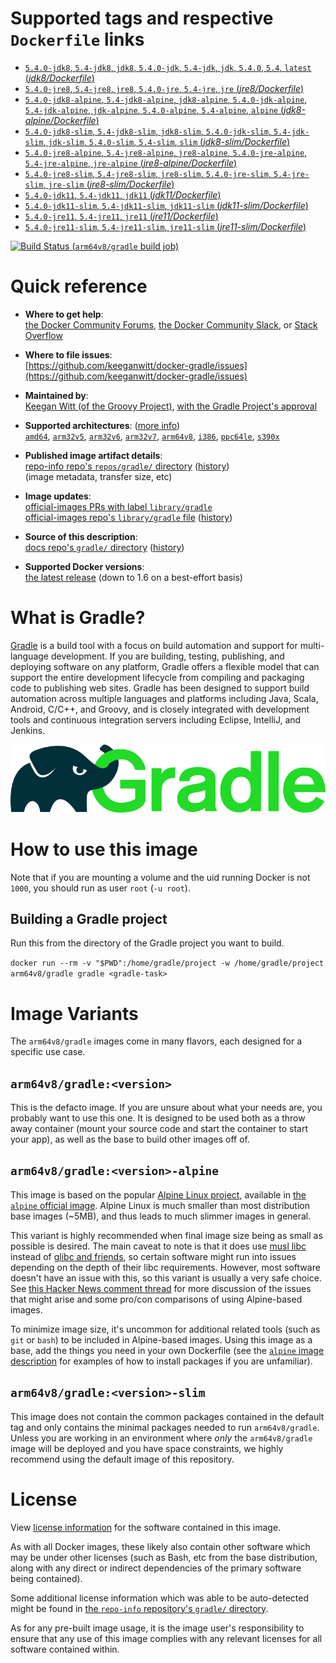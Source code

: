 <!--

********************************************************************************

WARNING:

    DO NOT EDIT "gradle/README.md"

    IT IS AUTO-GENERATED

    (from the other files in "gradle/" combined with a set of templates)

********************************************************************************

-->

# Supported tags and respective `Dockerfile` links

-	[`5.4.0-jdk8`, `5.4-jdk8`, `jdk8`, `5.4.0-jdk`, `5.4-jdk`, `jdk`, `5.4.0`, `5.4`, `latest` (*jdk8/Dockerfile*)](https://github.com/keeganwitt/docker-gradle/blob/0b209ea63ac0c24304a9678b77b2165cd956c1b6/jdk8/Dockerfile)
-	[`5.4.0-jre8`, `5.4-jre8`, `jre8`, `5.4.0-jre`, `5.4-jre`, `jre` (*jre8/Dockerfile*)](https://github.com/keeganwitt/docker-gradle/blob/0b209ea63ac0c24304a9678b77b2165cd956c1b6/jre8/Dockerfile)
-	[`5.4.0-jdk8-alpine`, `5.4-jdk8-alpine`, `jdk8-alpine`, `5.4.0-jdk-alpine`, `5.4-jdk-alpine`, `jdk-alpine`, `5.4.0-alpine`, `5.4-alpine`, `alpine` (*jdk8-alpine/Dockerfile*)](https://github.com/keeganwitt/docker-gradle/blob/0b209ea63ac0c24304a9678b77b2165cd956c1b6/jdk8-alpine/Dockerfile)
-	[`5.4.0-jdk8-slim`, `5.4-jdk8-slim`, `jdk8-slim`, `5.4.0-jdk-slim`, `5.4-jdk-slim`, `jdk-slim`, `5.4.0-slim`, `5.4-slim`, `slim` (*jdk8-slim/Dockerfile*)](https://github.com/keeganwitt/docker-gradle/blob/0b209ea63ac0c24304a9678b77b2165cd956c1b6/jdk8-slim/Dockerfile)
-	[`5.4.0-jre8-alpine`, `5.4-jre8-alpine`, `jre8-alpine`, `5.4.0-jre-alpine`, `5.4-jre-alpine`, `jre-alpine` (*jre8-alpine/Dockerfile*)](https://github.com/keeganwitt/docker-gradle/blob/0b209ea63ac0c24304a9678b77b2165cd956c1b6/jre8-alpine/Dockerfile)
-	[`5.4.0-jre8-slim`, `5.4-jre8-slim`, `jre8-slim`, `5.4.0-jre-slim`, `5.4-jre-slim`, `jre-slim` (*jre8-slim/Dockerfile*)](https://github.com/keeganwitt/docker-gradle/blob/0b209ea63ac0c24304a9678b77b2165cd956c1b6/jre8-slim/Dockerfile)
-	[`5.4.0-jdk11`, `5.4-jdk11`, `jdk11` (*jdk11/Dockerfile*)](https://github.com/keeganwitt/docker-gradle/blob/0b209ea63ac0c24304a9678b77b2165cd956c1b6/jdk11/Dockerfile)
-	[`5.4.0-jdk11-slim`, `5.4-jdk11-slim`, `jdk11-slim` (*jdk11-slim/Dockerfile*)](https://github.com/keeganwitt/docker-gradle/blob/0b209ea63ac0c24304a9678b77b2165cd956c1b6/jdk11-slim/Dockerfile)
-	[`5.4.0-jre11`, `5.4-jre11`, `jre11` (*jre11/Dockerfile*)](https://github.com/keeganwitt/docker-gradle/blob/0b209ea63ac0c24304a9678b77b2165cd956c1b6/jre11/Dockerfile)
-	[`5.4.0-jre11-slim`, `5.4-jre11-slim`, `jre11-slim` (*jre11-slim/Dockerfile*)](https://github.com/keeganwitt/docker-gradle/blob/0b209ea63ac0c24304a9678b77b2165cd956c1b6/jre11-slim/Dockerfile)

[![Build Status](https://doi-janky.infosiftr.net/job/multiarch/job/arm64v8/job/gradle/badge/icon) (`arm64v8/gradle` build job)](https://doi-janky.infosiftr.net/job/multiarch/job/arm64v8/job/gradle/)

# Quick reference

-	**Where to get help**:  
	[the Docker Community Forums](https://forums.docker.com/), [the Docker Community Slack](https://blog.docker.com/2016/11/introducing-docker-community-directory-docker-community-slack/), or [Stack Overflow](https://stackoverflow.com/search?tab=newest&q=docker)

-	**Where to file issues**:  
	[https://github.com/keeganwitt/docker-gradle/issues](https://github.com/keeganwitt/docker-gradle/issues)

-	**Maintained by**:  
	[Keegan Witt (of the Groovy Project)](https://github.com/keeganwitt/docker-gradle), [with the Gradle Project's approval](https://discuss.gradle.org/t/official-docker-images/21159/8)

-	**Supported architectures**: ([more info](https://github.com/docker-library/official-images#architectures-other-than-amd64))  
	[`amd64`](https://hub.docker.com/r/amd64/gradle/), [`arm32v5`](https://hub.docker.com/r/arm32v5/gradle/), [`arm32v6`](https://hub.docker.com/r/arm32v6/gradle/), [`arm32v7`](https://hub.docker.com/r/arm32v7/gradle/), [`arm64v8`](https://hub.docker.com/r/arm64v8/gradle/), [`i386`](https://hub.docker.com/r/i386/gradle/), [`ppc64le`](https://hub.docker.com/r/ppc64le/gradle/), [`s390x`](https://hub.docker.com/r/s390x/gradle/)

-	**Published image artifact details**:  
	[repo-info repo's `repos/gradle/` directory](https://github.com/docker-library/repo-info/blob/master/repos/gradle) ([history](https://github.com/docker-library/repo-info/commits/master/repos/gradle))  
	(image metadata, transfer size, etc)

-	**Image updates**:  
	[official-images PRs with label `library/gradle`](https://github.com/docker-library/official-images/pulls?q=label%3Alibrary%2Fgradle)  
	[official-images repo's `library/gradle` file](https://github.com/docker-library/official-images/blob/master/library/gradle) ([history](https://github.com/docker-library/official-images/commits/master/library/gradle))

-	**Source of this description**:  
	[docs repo's `gradle/` directory](https://github.com/docker-library/docs/tree/master/gradle) ([history](https://github.com/docker-library/docs/commits/master/gradle))

-	**Supported Docker versions**:  
	[the latest release](https://github.com/docker/docker-ce/releases/latest) (down to 1.6 on a best-effort basis)

# What is Gradle?

[Gradle](https://gradle.org/) is a build tool with a focus on build automation and support for multi-language development. If you are building, testing, publishing, and deploying software on any platform, Gradle offers a flexible model that can support the entire development lifecycle from compiling and packaging code to publishing web sites. Gradle has been designed to support build automation across multiple languages and platforms including Java, Scala, Android, C/C++, and Groovy, and is closely integrated with development tools and continuous integration servers including Eclipse, IntelliJ, and Jenkins.

![logo](https://raw.githubusercontent.com/docker-library/docs/c3d3ca6beed000f9ba6eabc98f3399158f520256/gradle/logo.png)

# How to use this image

Note that if you are mounting a volume and the uid running Docker is not `1000`, you should run as user `root` (`-u root`).

## Building a Gradle project

Run this from the directory of the Gradle project you want to build.

`docker run --rm -v "$PWD":/home/gradle/project -w /home/gradle/project arm64v8/gradle gradle <gradle-task>`

# Image Variants

The `arm64v8/gradle` images come in many flavors, each designed for a specific use case.

## `arm64v8/gradle:<version>`

This is the defacto image. If you are unsure about what your needs are, you probably want to use this one. It is designed to be used both as a throw away container (mount your source code and start the container to start your app), as well as the base to build other images off of.

## `arm64v8/gradle:<version>-alpine`

This image is based on the popular [Alpine Linux project](http://alpinelinux.org), available in [the `alpine` official image](https://hub.docker.com/_/alpine). Alpine Linux is much smaller than most distribution base images (~5MB), and thus leads to much slimmer images in general.

This variant is highly recommended when final image size being as small as possible is desired. The main caveat to note is that it does use [musl libc](http://www.musl-libc.org) instead of [glibc and friends](http://www.etalabs.net/compare_libcs.html), so certain software might run into issues depending on the depth of their libc requirements. However, most software doesn't have an issue with this, so this variant is usually a very safe choice. See [this Hacker News comment thread](https://news.ycombinator.com/item?id=10782897) for more discussion of the issues that might arise and some pro/con comparisons of using Alpine-based images.

To minimize image size, it's uncommon for additional related tools (such as `git` or `bash`) to be included in Alpine-based images. Using this image as a base, add the things you need in your own Dockerfile (see the [`alpine` image description](https://hub.docker.com/_/alpine/) for examples of how to install packages if you are unfamiliar).

## `arm64v8/gradle:<version>-slim`

This image does not contain the common packages contained in the default tag and only contains the minimal packages needed to run `arm64v8/gradle`. Unless you are working in an environment where *only* the `arm64v8/gradle` image will be deployed and you have space constraints, we highly recommend using the default image of this repository.

# License

View [license information](https://gradle.org/license/) for the software contained in this image.

As with all Docker images, these likely also contain other software which may be under other licenses (such as Bash, etc from the base distribution, along with any direct or indirect dependencies of the primary software being contained).

Some additional license information which was able to be auto-detected might be found in [the `repo-info` repository's `gradle/` directory](https://github.com/docker-library/repo-info/tree/master/repos/gradle).

As for any pre-built image usage, it is the image user's responsibility to ensure that any use of this image complies with any relevant licenses for all software contained within.
